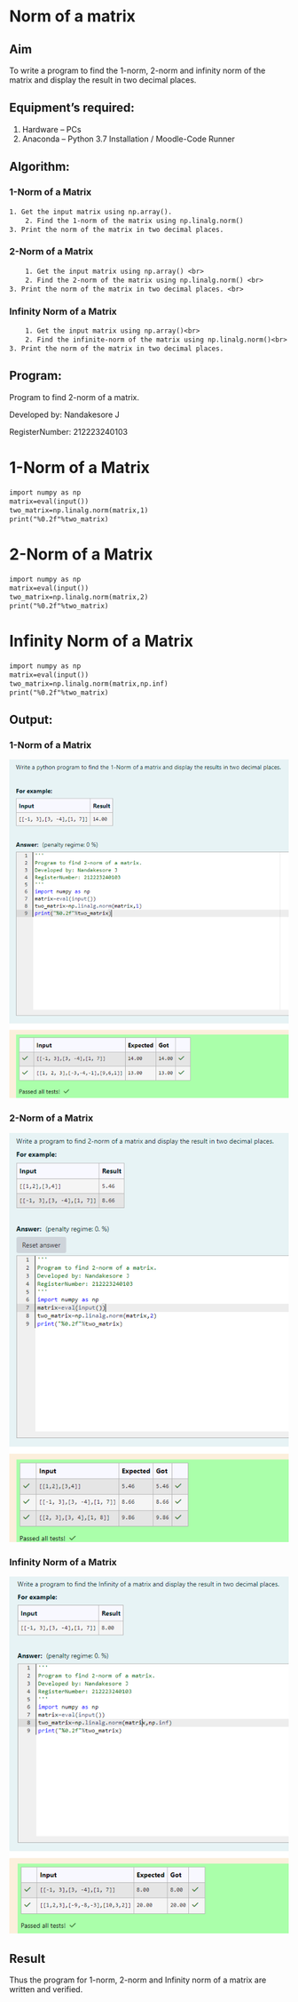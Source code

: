# Norm of a matrix
## Aim
To write a program to find the 1-norm, 2-norm and infinity norm of the matrix and display the result in two decimal places.
## Equipment’s required:
1.	Hardware – PCs
2.	Anaconda – Python 3.7 Installation / Moodle-Code Runner
## Algorithm:

### 1-Norm of a Matrix<br>
	1. Get the input matrix using np.array(). 
        2. Find the 1-norm of the matrix using np.linalg.norm() 
	3. Print the norm of the matrix in two decimal places. 

### 2-Norm of a Matrix <br>
        1. Get the input matrix using np.array() <br>
        2. Find the 2-norm of the matrix using np.linalg.norm() <br>
	3. Print the norm of the matrix in two decimal places. <br>

### Infinity Norm of a Matrix <br>
        1. Get the input matrix using np.array()<br>
        2. Find the infinite-norm of the matrix using np.linalg.norm()<br>
	3. Print the norm of the matrix in two decimal places.
    
## Program:

Program to find 2-norm of a matrix.

Developed by: Nandakesore J

RegisterNumber: 212223240103

# 1-Norm of a Matrix

```
import numpy as np
matrix=eval(input())
two_matrix=np.linalg.norm(matrix,1)
print("%0.2f"%two_matrix)
```

# 2-Norm of a Matrix
```
import numpy as np
matrix=eval(input())
two_matrix=np.linalg.norm(matrix,2)
print("%0.2f"%two_matrix)
```
# Infinity Norm of a Matrix
```
import numpy as np
matrix=eval(input())
two_matrix=np.linalg.norm(matrix,np.inf)
print("%0.2f"%two_matrix)
```

## Output:
### 1-Norm of a Matrix
![alt text](image.png)
<br>

### 2-Norm of a Matrix
![alt text](image-1.png)
<br>

### Infinity Norm of a Matrix
![alt text](image-2.png)
<br>

## Result
Thus the program for 1-norm, 2-norm and Infinity norm of a matrix are written and verified.
